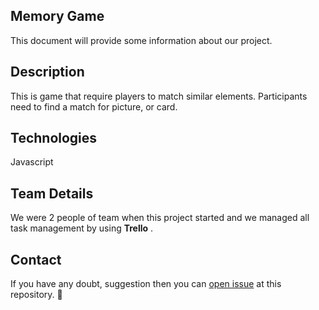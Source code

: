 ##  Memory Game

This document will provide some information about our project.

## Description

This is game that require players to match similar elements. Participants need to find a match for picture, or card. 

## Technologies 

Javascript

## Team Details

We were 2 people of team when this project started and we managed all task management by using **Trello** .

## Contact

If you have any doubt, suggestion then you can [open issue](HTTPS://guides.github.com/features/issues/) at this repository. :wave:


<img src="">
